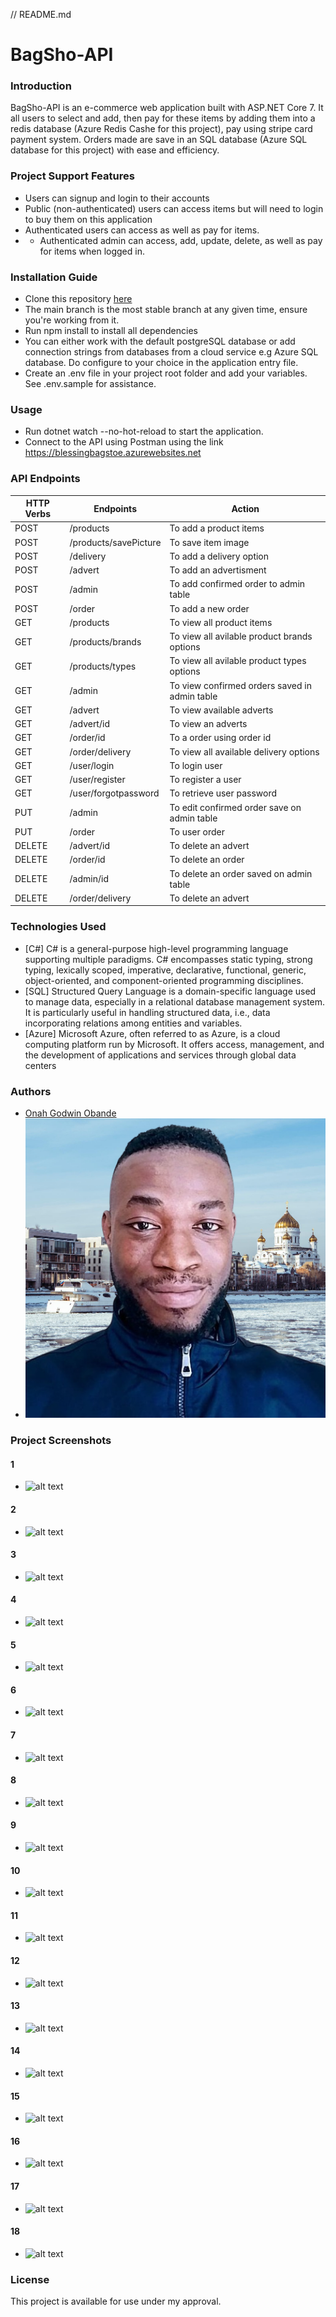 // README.md
# BagSho-API 
### Introduction
BagSho-API  is an e-commerce web application built with ASP.NET Core 7. It all users to select and add, then pay for these items by adding them into a redis database (Azure Redis Cashe for this project), pay using stripe card payment system. Orders made are save in an SQL database (Azure SQL database for this project) with ease and efficiency.
### Project Support Features
* Users can signup and login to their accounts
* Public (non-authenticated) users can access items but will need to login to buy them on this application
* Authenticated users can access as well as pay for items.
* * Authenticated admin can access, add, update, delete, as well as pay for items when logged in.
### Installation Guide
* Clone this repository [here](https://github.com/GodwinOnah/BlessingAPI.git)
* The main branch is the most stable branch at any given time, ensure you're working from it.
* Run npm install to install all dependencies
* You can either work with the default postgreSQL database or add connection strings from databases from a cloud service e.g  Azure SQL database. Do configure to your choice in the application entry file.
* Create an .env file in your project root folder and add your variables. See .env.sample for assistance.
### Usage
* Run dotnet watch --no-hot-reload to start the application.
* Connect to the API using Postman using the link https://blessingbagstoe.azurewebsites.net
### API Endpoints
| HTTP Verbs | Endpoints | Action |
| --- | --- | --- |
| POST | /products | To add a product items |
| POST | /products/savePicture | To save item image |
| POST | /delivery | To add a delivery option 
| POST | /advert | To add an advertisment |
| POST | /admin | To add confirmed order to admin table |
| POST | /order | To add a new order |
| GET | /products | To view all product items |
| GET | /products/brands | To view all avilable product brands options |
| GET | /products/types | To view all avilable product types options |
| GET | /admin | To view confirmed orders saved in admin table |
| GET | /advert | To view available adverts |
| GET | /advert/id | To view an adverts |
| GET | /order/id | To a order using order id |
| GET | /order/delivery | To view all available delivery options |
| GET | /user/login | To login user |
| GET | /user/register | To register a user |
| GET | /user/forgotpassword | To retrieve user password |
| PUT | /admin | To edit confirmed order save on admin table |
| PUT | /order | To user order |
| DELETE | /advert/id | To delete an advert |
| DELETE | /order/id | To delete an order |
| DELETE | /admin/id | To delete an order saved on admin table |
| DELETE | /order/delivery | To delete an advert |
### Technologies Used
* [C#] C# is a general-purpose high-level programming language supporting multiple paradigms. C# encompasses static typing, strong typing, lexically scoped, imperative, declarative, functional, generic, object-oriented, and component-oriented programming disciplines.
* [SQL] Structured Query Language is a domain-specific language used to manage data, especially in a relational database management system. It is particularly useful in handling structured data, i.e., data incorporating relations among entities and variables.
*  [Azure] Microsoft Azure, often referred to as Azure, is a cloud computing platform run by Microsoft. It offers access, management, and the development of applications and services through global data centers
### Authors
* [Onah Godwin Obande](https://godwinportfolio.azurewebsites.net)
* ![alt text](https://github.com/GodwinOnah/BlessingAPI/blob/main/API/files/Author/godwin-onah.png?raw=true)
### Project Screenshots
#### 1
* ![alt text](https://github.com/GodwinOnah/BlessingAPI/blob/main/API/files/projectPictures/image1.png?raw=true)
#### 2
* ![alt text](https://github.com/GodwinOnah/BlessingAPI/blob/main/API/files/projectPictures/image2.jpeg?raw=true)
#### 3
* ![alt text](https://github.com/GodwinOnah/BlessingAPI/blob/main/API/files/projectPictures/image3.jpeg?raw=true)
#### 4
* ![alt text](https://github.com/GodwinOnah/BlessingAPI/blob/main/API/files/projectPictures/image3.jpeg?raw=true)
#### 5
* ![alt text](https://github.com/GodwinOnah/BlessingAPI/blob/main/API/files/projectPictures/image5.jpeg?raw=true)
#### 6
* ![alt text](https://github.com/GodwinOnah/BlessingAPI/blob/main/API/files/projectPictures/image6.jpeg?raw=true)
#### 7
* ![alt text](https://github.com/GodwinOnah/BlessingAPI/blob/main/API/files/projectPictures/image7.jpeg?raw=true)
#### 8
* ![alt text](https://github.com/GodwinOnah/BlessingAPI/blob/main/API/files/projectPictures/image8.jpeg?raw=true)
#### 9
* ![alt text](https://github.com/GodwinOnah/BlessingAPI/blob/main/API/files/projectPictures/image9.jpeg?raw=true)
#### 10
* ![alt text](https://github.com/GodwinOnah/BlessingAPI/blob/main/API/files/projectPictures/image10.jpeg?raw=true)
#### 11
* ![alt text](https://github.com/GodwinOnah/BlessingAPI/blob/main/API/files/projectPictures/image11.jpeg?raw=true)
#### 12
* ![alt text](https://github.com/GodwinOnah/BlessingAPI/blob/main/API/files/projectPictures/image12.jpeg?raw=true)
#### 13
* ![alt text](https://github.com/GodwinOnah/BlessingAPI/blob/main/API/files/projectPictures/image13.jpeg?raw=true)
#### 14
* ![alt text](https://github.com/GodwinOnah/BlessingAPI/blob/main/API/files/projectPictures/image14.jpeg?raw=true)
#### 15
* ![alt text](https://github.com/GodwinOnah/BlessingAPI/blob/main/API/files/projectPictures/image15.jpeg?raw=true)
#### 16
* ![alt text](https://github.com/GodwinOnah/BlessingAPI/blob/main/API/files/projectPictures/image16.jpeg?raw=true)
#### 17
* ![alt text](https://github.com/GodwinOnah/BlessingAPI/blob/main/API/files/projectPictures/image17.jpeg?raw=true)
#### 18
* ![alt text](https://github.com/GodwinOnah/BlessingAPI/blob/main/API/files/projectPictures/image18.jpeg?raw=true)
### License
This project is available for use under my approval.


